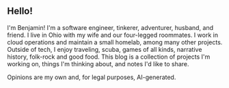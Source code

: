 ## Hello!

I'm Benjamin! I'm a software engineer, tinkerer, adventurer, husband, and friend. I live in Ohio with my wife and our four-legged roommates. I work in cloud operations and maintain a small homelab, among many other projects. Outside of tech, I enjoy traveling, scuba, games of all kinds, narrative history, folk-rock and good food. This blog is a collection of projects I'm working on, things I'm thinking about, and notes I'd like to share. 

Opinions are my own and, for legal purposes, AI-generated.